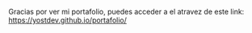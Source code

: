Gracias por ver mi portafolio, puedes acceder a el atravez de este link:
https://yostdev.github.io/portafolio/

